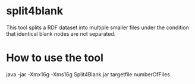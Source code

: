 # split4blank
This tool splits a RDF dataset into multiple smaller files under the condition
that identical blank nodes are not separated.

# How to use the tool
java -jar -Xmx16g -Xms16g Split4Blank.jar targetfile numberOfFiles